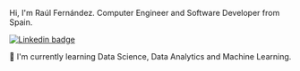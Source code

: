 Hi, I'm Raúl Fernández. Computer Engineer and Software Developer from Spain. 

[![Linkedin badge](https://img.shields.io/badge/linkedin-%230077B5.svg?&style=for-the-badge&logo=linkedin&logoColor=white)](https://www.linkedin.com/in/rfminguez/)

:seedling: I'm currently learning Data Science, Data Analytics and Machine Learning.
